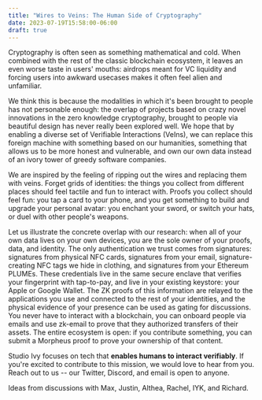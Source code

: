```yaml
---
title: "Wires to Veins: The Human Side of Cryptography"
date: 2023-07-19T15:58:00-06:00
draft: true
---
```


Cryptography is often seen as something mathematical and cold. When combined with the rest of the classic blockchain ecosystem, it leaves an even worse taste in users' mouths: airdrops meant for VC liquidity and forcing users into awkward usecases makes it often feel alien and unfamiliar.

We think this is because the modalities in which it's been brought to people has not personable enough: the overlap of projects based on crazy novel innovations in the zero knowledge cryptography, brought to people via beautiful design has never really been explored well. We hope that by enabling a diverse set of Verifiable Interactions (VeIns), we can replace this foreign machine with something based on our humanities, something that allows us to be more honest and vulnerable, and own our own data instead of an ivory tower of greedy software companies.

We are inspired by the feeling of ripping out the wires and replacing them with veins. Forget grids of identities: the things you collect from different places should feel tactile and fun to interact with. Proofs you collect should feel fun: you tap a card to your phone, and you get something to build and upgrade your personal avatar: you enchant your sword, or switch your hats, or duel with other people's weapons.

Let us illustrate the concrete overlap with our research: when all of your own data lives on your own devices, you are the sole owner of your proofs, data, and identity. The only authentication we trust comes from signatures: signatures from physical NFC cards, signatures from your email, signature-creating NFC tags we hide in clothing, and signatures from your Ethereum PLUMEs. These credentials live in the same secure enclave that verifies your fingerprint with tap-to-pay, and live in your existing keystore: your Apple or Google Wallet. The ZK proofs of this information are relayed to the applications you use and connected to the rest of your identities, and the physical evidence of your presence can be used as gating for discussions. You never have to interact with a blockchain, you can onboard people via emails and use zk-email to prove that they authorized transfers of their assets. The entire ecosystem is open: if you contribute something, you can submit a Morpheus proof to prove your ownership of that content.

Studio Ivy focuses on tech that **enables humans to interact verifiably**. If you're excited to contribute to this mission, we would love to hear from you. Reach out to us -- our Twitter, Discord, and email is open to anyone.

Ideas from discussions with Max, Justin, Althea, Rachel, IYK, and Richard.
